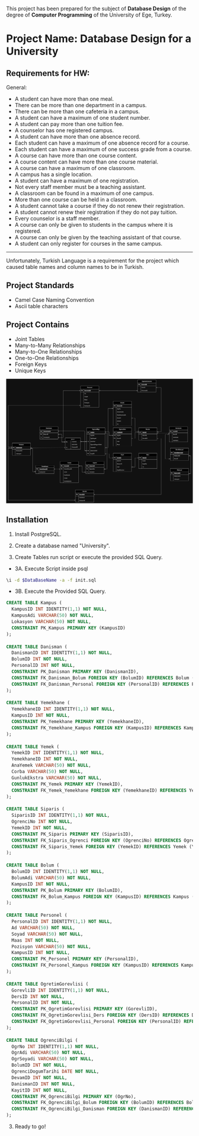 This project has been prepared for the subject of **Database Design** of the degree of **Computer Programming** of the University of Ege, Turkey.

# Project Name: **Database Design for a University**
## Requirements for HW:
General:
- A student can have more than one meal.
- There can be more than one department in a campus.
- There can be more than one cafeteria in a campus.
- A student can have a maximum of one student number.
- A student can pay more than one tuition fee.
- A counselor has one registered campus.
- A student can have more than one absence record.
- Each student can have a maximum of one absence record for a course.
- Each student can have a maximum of one success grade from a course.
- A course can have more than one course content.
- A course content can have more than one course material.
- A course can have a maximum of one classroom.
- A campus has a single location.
- A student can have a maximum of one registration.
- Not every staff member must be a teaching assistant.
- A classroom can be found in a maximum of one campus.
- More than one course can be held in a classroom.
- A student cannot take a course if they do not renew their registration.
- A student cannot renew their registration if they do not pay tuition.
- Every counselor is a staff member.
- A course can only be given to students in the campus where it is registered.
- A course can only be given by the teaching assistant of that course.
- A student can only register for courses in the same campus.

 -----

Unfortunately, Turkish Language is a requirement for the project which caused table names and column names to be in Turkish.


## Project Standards
- Camel Case Naming Convention
- Ascii table characters

## Project Contains
- Joint Tables
- Many-to-Many Relationships
- Many-to-One Relationships
- One-to-One Relationships
- Foreign Keys
- Unique Keys

![diagram](https://raw.githubusercontent.com/ElecTwix/cph/main/diagram.webp)

## Installation

1. Install PostgreSQL.

2. Create a database named "University".


3. Create Tables run script or execute the provided SQL Query.

- 3A. Execute Script inside psql
```bash
\i -d $DataBaseName -a -f init.sql
```

- 3B. Execute the Provided SQL Query.

```sql
CREATE TABLE Kampus (
  KampusID INT IDENTITY(1,1) NOT NULL,
  KampusAdi VARCHAR(50) NOT NULL,
  Lokasyon VARCHAR(50) NOT NULL,
  CONSTRAINT PK_Kampus PRIMARY KEY (KampusID)
);

CREATE TABLE Danisman (
  DanismanID INT IDENTITY(1,1) NOT NULL,
  BolumID INT NOT NULL,
  PersonalID INT NOT NULL,
  CONSTRAINT PK_Danisman PRIMARY KEY (DanismanID),
  CONSTRAINT FK_Danisman_Bolum FOREIGN KEY (BolumID) REFERENCES Bolum (BolumID),
  CONSTRAINT FK_Danisman_Personal FOREIGN KEY (PersonalID) REFERENCES Personel (PersonalID)
);

CREATE TABLE Yemekhane (
  YemekhaneID INT IDENTITY(1,1) NOT NULL,
  KampusID INT NOT NULL,
  CONSTRAINT PK_Yemekhane PRIMARY KEY (YemekhaneID),
  CONSTRAINT FK_Yemekhane_Kampus FOREIGN KEY (KampusID) REFERENCES Kampus (KampusID)
);

CREATE TABLE Yemek (
  YemekID INT IDENTITY(1,1) NOT NULL,
  YemekhaneID INT NOT NULL,
  AnaYemek VARCHAR(50) NOT NULL,
  Corba VARCHAR(50) NOT NULL,
  GunlukEkstra VARCHAR(50) NOT NULL,
  CONSTRAINT PK_Yemek PRIMARY KEY (YemekID),
  CONSTRAINT FK_Yemek_Yemekhane FOREIGN KEY (YemekhaneID) REFERENCES Yemekhane (YemekhaneID)
);

CREATE TABLE Siparis (
  SiparisID INT IDENTITY(1,1) NOT NULL,
  OgrenciNo INT NOT NULL,
  YemekID INT NOT NULL,
  CONSTRAINT PK_Siparis PRIMARY KEY (SiparisID),
  CONSTRAINT FK_Siparis_Ogrenci FOREIGN KEY (OgrenciNo) REFERENCES OgrenciBilgi (OgrNo),
  CONSTRAINT FK_Siparis_Yemek FOREIGN KEY (YemekID) REFERENCES Yemek (YemekID)
);

CREATE TABLE Bolum (
  BolumID INT IDENTITY(1,1) NOT NULL,
  BolumAdi VARCHAR(50) NOT NULL,
  KampusID INT NOT NULL,
  CONSTRAINT PK_Bolum PRIMARY KEY (BolumID),
  CONSTRAINT FK_Bolum_Kampus FOREIGN KEY (KampusID) REFERENCES Kampus (KampusID)
);

CREATE TABLE Personel (
  PersonalID INT IDENTITY(1,1) NOT NULL,
  Ad VARCHAR(50) NOT NULL,
  Soyad VARCHAR(50) NOT NULL,
  Maas INT NOT NULL,
  Pozisyon VARCHAR(50) NOT NULL,
  KampusID INT NOT NULL,
  CONSTRAINT PK_Personel PRIMARY KEY (PersonalID),
  CONSTRAINT FK_Personel_Kampus FOREIGN KEY (KampusID) REFERENCES Kampus (KampusID)
);

CREATE TABLE OgretimGorevlisi (
  GorevliID INT IDENTITY(1,1) NOT NULL,
  DersID INT NOT NULL,
  PersonalID INT NOT NULL,
  CONSTRAINT PK_OgretimGorevlisi PRIMARY KEY (GorevliID),
  CONSTRAINT FK_OgretimGorevlisi_Ders FOREIGN KEY (DersID) REFERENCES Dersler (DersID),
  CONSTRAINT FK_OgretimGorevlisi_Personal FOREIGN KEY (PersonalID) REFERENCES Personel (PersonalID)
);

CREATE TABLE OgrenciBilgi (
  OgrNo INT IDENTITY(1,1) NOT NULL,
  OgrAdi VARCHAR(50) NOT NULL,
  OgrSoyadi VARCHAR(50) NOT NULL,
  BolumID INT NOT NULL,
  OgrenciDogumTarihi DATE NOT NULL,
  DevamID INT NOT NULL,
  DanismanID INT NOT NULL,
  KayitID INT NOT NULL,
  CONSTRAINT PK_OgrenciBilgi PRIMARY KEY (OgrNo),
  CONSTRAINT FK_OgrenciBilgi_Bolum FOREIGN KEY (BolumID) REFERENCES Bolum (BolumID),
  CONSTRAINT FK_OgrenciBilgi_Danisman FOREIGN KEY (DanismanID) REFERENCES Danisman (DanismanID)
);
```

3. Ready to go!
